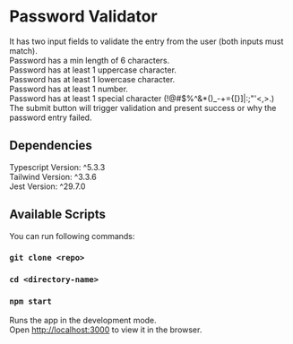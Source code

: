 # Password Validator

It has two input fields to validate the entry from the user (both inputs must match).\
Password has a min length of 6 characters.\
Password has at least 1 uppercase character.\
Password has at least 1 lowercase character.\
Password has at least 1 number.\
Password has at least 1 special character (!@#$%^&*()_-+={[}]|:;"'<,>.)\
The submit button will trigger validation and present success or why the password entry failed.

## Dependencies

Typescript Version: ^5.3.3\
Tailwind Version: ^3.3.6\
Jest Version: ^29.7.0

## Available Scripts

You can run following commands:

### `git clone <repo>`
### `cd <directory-name>`
### `npm start`

Runs the app in the development mode.\
Open [http://localhost:3000](http://localhost:3000) to view it in the browser.

